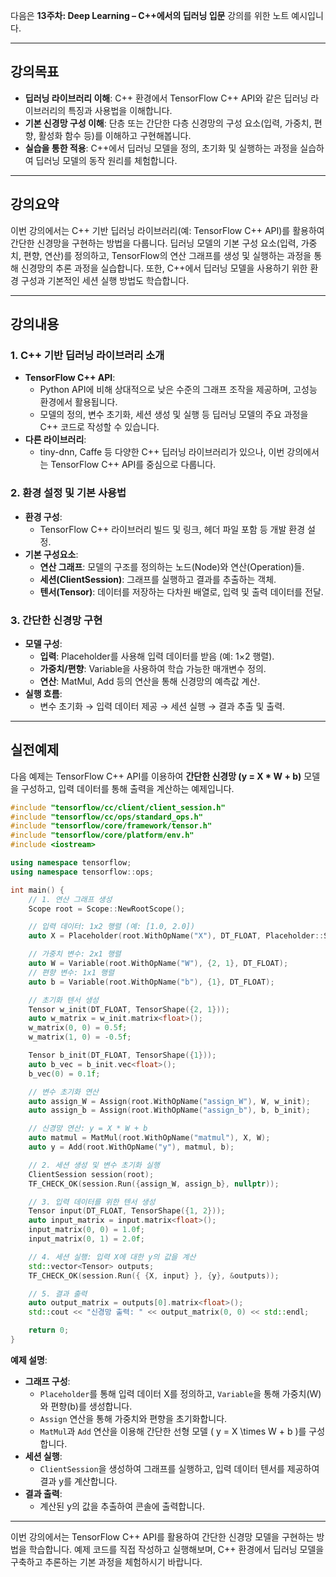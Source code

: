 다음은 **13주차: Deep Learning – C++에서의 딥러닝 입문** 강의를 위한 노트 예시입니다.

---

## 강의목표
- **딥러닝 라이브러리 이해**: C++ 환경에서 TensorFlow C++ API와 같은 딥러닝 라이브러리의 특징과 사용법을 이해합니다.
- **기본 신경망 구성 이해**: 단층 또는 간단한 다층 신경망의 구성 요소(입력, 가중치, 편향, 활성화 함수 등)를 이해하고 구현해봅니다.
- **실습을 통한 적용**: C++에서 딥러닝 모델을 정의, 초기화 및 실행하는 과정을 실습하여 딥러닝 모델의 동작 원리를 체험합니다.

---

## 강의요약
이번 강의에서는 C++ 기반 딥러닝 라이브러리(예: TensorFlow C++ API)를 활용하여 간단한 신경망을 구현하는 방법을 다룹니다. 딥러닝 모델의 기본 구성 요소(입력, 가중치, 편향, 연산)를 정의하고, TensorFlow의 연산 그래프를 생성 및 실행하는 과정을 통해 신경망의 추론 과정을 실습합니다. 또한, C++에서 딥러닝 모델을 사용하기 위한 환경 구성과 기본적인 세션 실행 방법도 학습합니다.

---

## 강의내용

### 1. C++ 기반 딥러닝 라이브러리 소개
- **TensorFlow C++ API**:  
  - Python API에 비해 상대적으로 낮은 수준의 그래프 조작을 제공하며, 고성능 환경에서 활용됩니다.
  - 모델의 정의, 변수 초기화, 세션 생성 및 실행 등 딥러닝 모델의 주요 과정을 C++ 코드로 작성할 수 있습니다.
- **다른 라이브러리**:  
  - tiny-dnn, Caffe 등 다양한 C++ 딥러닝 라이브러리가 있으나, 이번 강의에서는 TensorFlow C++ API를 중심으로 다룹니다.

### 2. 환경 설정 및 기본 사용법
- **환경 구성**:  
  - TensorFlow C++ 라이브러리 빌드 및 링크, 헤더 파일 포함 등 개발 환경 설정.
- **기본 구성요소**:  
  - **연산 그래프**: 모델의 구조를 정의하는 노드(Node)와 연산(Operation)들.
  - **세션(ClientSession)**: 그래프를 실행하고 결과를 추출하는 객체.
  - **텐서(Tensor)**: 데이터를 저장하는 다차원 배열로, 입력 및 출력 데이터를 전달.

### 3. 간단한 신경망 구현
- **모델 구성**:  
  - **입력**: Placeholder를 사용해 입력 데이터를 받음 (예: 1×2 행렬).
  - **가중치/편향**: Variable을 사용하여 학습 가능한 매개변수 정의.
  - **연산**: MatMul, Add 등의 연산을 통해 신경망의 예측값 계산.
- **실행 흐름**:  
  - 변수 초기화 → 입력 데이터 제공 → 세션 실행 → 결과 추출 및 출력.

---

## 실전예제

다음 예제는 TensorFlow C++ API를 이용하여 **간단한 신경망 (y = X * W + b)** 모델을 구성하고, 입력 데이터를 통해 출력을 계산하는 예제입니다.

```cpp
#include "tensorflow/cc/client/client_session.h"
#include "tensorflow/cc/ops/standard_ops.h"
#include "tensorflow/core/framework/tensor.h"
#include "tensorflow/core/platform/env.h"
#include <iostream>

using namespace tensorflow;
using namespace tensorflow::ops;

int main() {
    // 1. 연산 그래프 생성
    Scope root = Scope::NewRootScope();

    // 입력 데이터: 1x2 행렬 (예: [1.0, 2.0])
    auto X = Placeholder(root.WithOpName("X"), DT_FLOAT, Placeholder::Shape({1, 2}));

    // 가중치 변수: 2x1 행렬
    auto W = Variable(root.WithOpName("W"), {2, 1}, DT_FLOAT);
    // 편향 변수: 1x1 행렬
    auto b = Variable(root.WithOpName("b"), {1}, DT_FLOAT);

    // 초기화 텐서 생성
    Tensor w_init(DT_FLOAT, TensorShape({2, 1}));
    auto w_matrix = w_init.matrix<float>();
    w_matrix(0, 0) = 0.5f;
    w_matrix(1, 0) = -0.5f;

    Tensor b_init(DT_FLOAT, TensorShape({1}));
    auto b_vec = b_init.vec<float>();
    b_vec(0) = 0.1f;

    // 변수 초기화 연산
    auto assign_W = Assign(root.WithOpName("assign_W"), W, w_init);
    auto assign_b = Assign(root.WithOpName("assign_b"), b, b_init);

    // 신경망 연산: y = X * W + b
    auto matmul = MatMul(root.WithOpName("matmul"), X, W);
    auto y = Add(root.WithOpName("y"), matmul, b);

    // 2. 세션 생성 및 변수 초기화 실행
    ClientSession session(root);
    TF_CHECK_OK(session.Run({assign_W, assign_b}, nullptr));

    // 3. 입력 데이터를 위한 텐서 생성
    Tensor input(DT_FLOAT, TensorShape({1, 2}));
    auto input_matrix = input.matrix<float>();
    input_matrix(0, 0) = 1.0f;
    input_matrix(0, 1) = 2.0f;

    // 4. 세션 실행: 입력 X에 대한 y의 값을 계산
    std::vector<Tensor> outputs;
    TF_CHECK_OK(session.Run({ {X, input} }, {y}, &outputs));

    // 5. 결과 출력
    auto output_matrix = outputs[0].matrix<float>();
    std::cout << "신경망 출력: " << output_matrix(0, 0) << std::endl;

    return 0;
}
```

**예제 설명**:
- **그래프 구성**:  
  - `Placeholder`를 통해 입력 데이터 X를 정의하고, `Variable`을 통해 가중치(W)와 편향(b)를 생성합니다.
  - `Assign` 연산을 통해 가중치와 편향을 초기화합니다.
  - `MatMul`과 `Add` 연산을 이용해 간단한 선형 모델 \( y = X \times W + b \)를 구성합니다.
- **세션 실행**:  
  - `ClientSession`을 생성하여 그래프를 실행하고, 입력 데이터 텐서를 제공하여 결과 y를 계산합니다.
- **결과 출력**:  
  - 계산된 y의 값을 추출하여 콘솔에 출력합니다.

---

이번 강의에서는 TensorFlow C++ API를 활용하여 간단한 신경망 모델을 구현하는 방법을 학습합니다. 예제 코드를 직접 작성하고 실행해보며, C++ 환경에서 딥러닝 모델을 구축하고 추론하는 기본 과정을 체험하시기 바랍니다.
